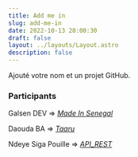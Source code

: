 ```yaml
---
title: Add me in
slug: add-me-in
date: 2022-10-13 20:00:30
draft: false
layout: ../layouts/Layout.astro
description: false
---
```


Ajouté votre nom et un projet GitHub.

### Participants

Galsen DEV => _[Made In Senegal](https://github.com/GalsenDev221/made.in.senegal)_

Daouda BA => _[Taaru](https://github.com/daoodaba975/taaru)_

Ndeye Siga Pouille => _[API_REST](https://github.com/seegah/API_REST)_
